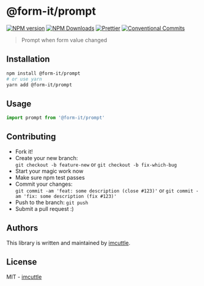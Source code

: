 # @form-it/prompt

[![NPM version](https://img.shields.io/npm/v/@form-it/prompt.svg?style=flat-square)](https://www.npmjs.com/package/@form-it/prompt)
[![NPM Downloads](https://img.shields.io/npm/dm/@form-it/prompt.svg?style=flat-square&maxAge=43200)](https://www.npmjs.com/package/@form-it/prompt)
[![Prettier](https://img.shields.io/badge/code_style-prettier-ff69b4.svg?style=flat-square)](https://prettier.io/)
[![Conventional Commits](https://img.shields.io/badge/Conventional%20Commits-1.0.0-yellow.svg?style=flat-square)](https://conventionalcommits.org)

> Prompt when form value changed

## Installation

```bash
npm install @form-it/prompt
# or use yarn
yarn add @form-it/prompt
```

## Usage

```javascript
import prompt from '@form-it/prompt'
```

## Contributing

- Fork it!
- Create your new branch:  
  `git checkout -b feature-new` or `git checkout -b fix-which-bug`
- Start your magic work now
- Make sure npm test passes
- Commit your changes:  
  `git commit -am 'feat: some description (close #123)'` or `git commit -am 'fix: some description (fix #123)'`
- Push to the branch: `git push`
- Submit a pull request :)

## Authors

This library is written and maintained by [imcuttle](mailto:moyuyc95@gmail.com).

## License

MIT - [imcuttle](mailto:moyuyc95@gmail.com)
